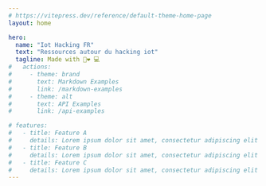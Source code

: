 ```yaml
---
# https://vitepress.dev/reference/default-theme-home-page
layout: home

hero:
  name: "Iot Hacking FR"
  text: "Ressources autour du hacking iot"
  tagline: Made with 🧠❤️ 💻
#   actions:
#     - theme: brand
#       text: Markdown Examples
#       link: /markdown-examples
#     - theme: alt
#       text: API Examples
#       link: /api-examples

# features:
#   - title: Feature A
#     details: Lorem ipsum dolor sit amet, consectetur adipiscing elit
#   - title: Feature B
#     details: Lorem ipsum dolor sit amet, consectetur adipiscing elit
#   - title: Feature C
#     details: Lorem ipsum dolor sit amet, consectetur adipiscing elit
---
```


<ArticleList />
